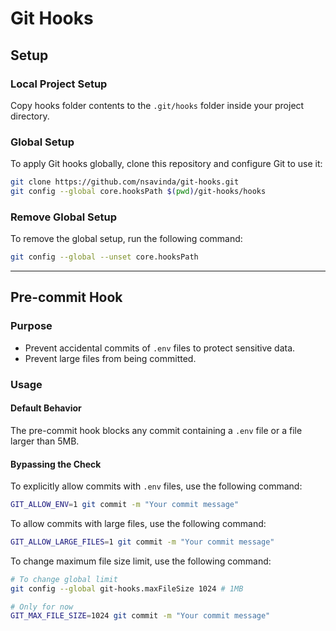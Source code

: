 # Git Hooks 

## Setup

### Local Project Setup
Copy hooks folder contents to the `.git/hooks` folder inside your project directory.

### Global Setup
To apply Git hooks globally, clone this repository and configure Git to use it:
```bash
git clone https://github.com/nsavinda/git-hooks.git
git config --global core.hooksPath $(pwd)/git-hooks/hooks
```

### Remove Global Setup
To remove the global setup, run the following command:
```bash
git config --global --unset core.hooksPath
```

---

## Pre-commit Hook

### Purpose
- Prevent accidental commits of `.env` files to protect sensitive data.
- Prevent large files from being committed.

### Usage

#### Default Behavior
The pre-commit hook blocks any commit containing a `.env` file or a file larger than 5MB.


#### Bypassing the Check
To explicitly allow commits with `.env` files, use the following command:
```bash
GIT_ALLOW_ENV=1 git commit -m "Your commit message"
```

To allow commits with large files, use the following command:
```bash
GIT_ALLOW_LARGE_FILES=1 git commit -m "Your commit message"
```
To change maximum file size limit, use the following command:
```bash
# To change global limit
git config --global git-hooks.maxFileSize 1024 # 1MB

# Only for now
GIT_MAX_FILE_SIZE=1024 git commit -m "Your commit message"
```

